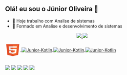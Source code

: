 ## Olá! eu sou o Júnior Oliveira 👋


- 🔭 Hoje trabalho com Analise de sistemas
- 🌱 Formado em Analise e desenvolvimento de sistemas

<div align="center">
  <a href="https://github.com/junioroliveiraa">
  <img height="180em" src="https://github-readme-stats.vercel.app/api?username=junioroliveiraa&show_icons=false&theme=dracula&include_all_commits=true&count_private=true"/>
  <img height="180em" src="https://github-readme-stats.vercel.app/api/top-langs/?username=junioroliveiraa&layout=compact&langs_count=7&theme=dracula"/>
</div>

<link rel="stylesheet" href="https://cdn.jsdelivr.net/gh/devicons/devicon@v2.15.1/devicon.min.css">
 <div style="display: inline_block"><br>
  <img align="center" alt="Junior-HTML" height="40" width="50" src="https://raw.githubusercontent.com/devicons/devicon/master/icons/html5/html5-original.svg">
  <img align="center" alt="Junior-Kotlin" height="40" width="50" src="https://cdn.jsdelivr.net/gh/devicons/devicon/icons/androidstudio/androidstudio-original.svg">
  <img align="center" alt="Junior-Kotlin" height="40" width="50" src="https://cdn.jsdelivr.net/gh/devicons/devicon/icons/kotlin/kotlin-original-wordmark.svg">
  <img align="center" alt="Junior-Kotlin" height="40" width="50" src="https://cdn.jsdelivr.net/gh/devicons/devicon/icons/java/java-original-wordmark.svg">
 </div>

 ##

 <div>
  <a href="[https://www.youtube.com/channel/UCtcVl_osIf9-Nj5czC-umKw](https://www.youtube.com/channel/UCQy94fs_rmLdM90mNcQQRqA)" target="_blank"><img src="https://img.shields.io/badge/YouTube-FF0000?style=for-the-badge&logo=youtube&logoColor=white" target="_blank"></a>
  <a href="https://instagram.com/victup" target="_blank"><img src="https://img.shields.io/badge/-Instagram-%23E4405F?style=for-the-badge&logo=instagram&logoColor=white" target="_blank"></a>
 <a href="https://discord.gg/buSmrKaR" target="_blank"><img src="https://img.shields.io/badge/Discord-7289DA?style=for-the-badge&logo=discord&logoColor=white" target="_blank"></a> 
  <a href = "josejunior.contato@outlook.com"><img src="https://img.shields.io/badge/Microsoft_Outlook-0078D4?style=for-the-badge&logo=microsoft-outlook&logoColor=white" target="_blank"></a>
  <a href="https://www.linkedin.com/in/junior-oliveira-135819186/" target="_blank"><img src="https://img.shields.io/badge/-LinkedIn-%230077B5?style=for-the-badge&logo=linkedin&logoColor=white" target="_blank"></a> 
</div>  
  
 
